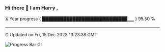 ### Hi there 👋 I am Harry , 

⏳ Year progress { ████████████████████████████▁▁ } 95.50 %

---

⏰ Updated on Fri, 15 Dec 2023 13:23:38 GMT

![Progress Bar CI](https://github.com/duykhang68/duykhang68/workflows/Progress%20Bar%20CI/badge.svg)
